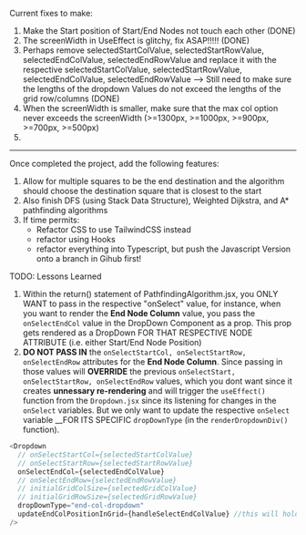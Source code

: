 Current fixes to make:

1. Make the Start position of Start/End Nodes not touch each other (DONE)
2. The screenWidth in UseEffect is glitchy, fix ASAP!!!!! (DONE)
3. Perhaps remove selectedStartColValue, selectedStartRowValue, selectedEndColValue, selectedEndRowValue and replace it with the respective selectedStartColValue, selectedStartRowValue, selectedEndColValue, selectedEndRowValue --> Still need to make sure the lengths of the dropdown Values do not exceed the lengths of the grid row/columns (DONE)
4. When the screenWidth is smaller, make sure that the max col option never exceeds the screenWidth (>=1300px, >=1000px, >=900px, >=700px, >=500px)
5. 

---

Once completed the project, add the following features:
1. Allow for multiple squares to be the end destination and the algorithm should choose the destination square that is closest to the start
2. Also finish DFS (using Stack Data Structure), Weighted Dijkstra, and A\* pathfinding algorithms
3. If time permits:
   - Refactor CSS to use TailwindCSS instead
   - refactor using Hooks
   - refactor everything into Typescript, but push the Javascript Version onto a branch in Gihub first!

TODO: Lessons Learned

1. Within the return() statement of PathfindingAlgorithm.jsx, you ONLY WANT to pass in the respective "onSelect" value, for instance, when you want to render the **End Node Column** value, you pass the `onSelectEndCol` value in the DropDown Component as a prop. This prop gets rendered as a DropDown FOR THAT RESPECTIVE NODE ATTRIBUTE (i.e. either Start/End Node Position)
2. **DO NOT PASS IN** the `onSelectStartCol, onSelectStartRow, onSelectEndRow` attributes for the **End Node Column**. Since passing in those values will **OVERRIDE** the previous `onSelectStart, onSelectStartRow, onSelectEndRow` values, which you dont want since it creates **unnessary re-rendering** and will trigger the `useEffect()` function from the `Dropdown.jsx` since its listening for changes in the `onSelect` variables. But we only want to update the respective `onSelect` variable \_\_FOR ITS SPECIFIC `dropDownType` (in the `renderDropdownDiv()` function).

```javascript
<Dropdown
  // onSelectStartCol={selectedStartColValue}
  // onSelectStartRow={selectedStartRowValue}
  onSelectEndCol={selectedEndColValue}
  // onSelectEndRow={selectedEndRowValue}
  // initialGridColSize={selectedGridColValue}
  // initialGridRowSize={selectedGridRowValue}
  dropDownType="end-col-dropdown"
  updateEndColPositionInGrid={handleSelectEndColValue} //this will hold and set the value of the endCol
/>
```
